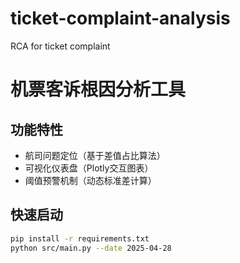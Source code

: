# ticket-complaint-analysis
RCA for ticket complaint
# 机票客诉根因分析工具  
## 功能特性  
- 航司问题定位（基于差值占比算法）  
- 可视化仪表盘（Plotly交互图表）  
- 阈值预警机制（动态标准差计算）  

## 快速启动  
```bash
pip install -r requirements.txt
python src/main.py --date 2025-04-28